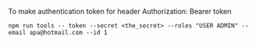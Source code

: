 To make authentication token for header Authorization: Bearer token
```
npm run tools -- token --secret <the_secret> --roles "USER ADMIN" --email apa@hotmail.com --id 1
```